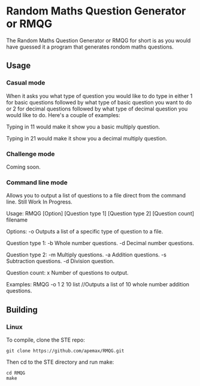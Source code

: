 # Random Maths Question Generator or RMQG

The Random Maths Question Generator or RMQG for short is as you would have guessed it a program that generates rondom maths questions.

## Usage

### Casual mode

When it asks you what type of question you would like to do type in either 1 for basic questions followed by what type of basic question you want to do or 2 for decimal questions followed by what type of decimal question you would like to do. Here's a couple of examples:

Typing in 11 would make it show you a basic multiply question.

Typing in 21 would make it show you a decimal multiply question.

### Challenge mode

Coming soon.

### Command line mode

Allows you to output a list of questions to a file direct from the command line. Still Work In Progress.

Usage: RMQG [Option] [Question type 1] [Question type 2] [Question count] filename

Options:
-o   Outputs a list of a specific type of question to a file.

Question type 1:
-b   Whole number questions.
-d   Decimal number questions.

Question type 2:
-m   Multiply questions.
-a   Addition questions.
-s   Subtraction questions.
-d   Division question.

Question count:
x   Number of questions to output.

Examples:
RMQG -o 1 2 10 list //Outputs a list of 10 whole number addition questions.

## Building

### Linux

To compile, clone the STE repo:

~~~
git clone https://github.com/apemax/RMQG.git
~~~

Then cd to the STE directory and run make:

~~~
cd RMQG
make
~~~
